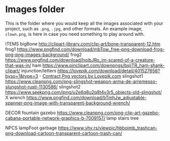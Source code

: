 # Images folder

This is the folder where you would keep all the images associated with your project, such as `.png`, `.jpg`, and other formats. An example image, `clown.png`, is here in case you need something to play around with.

ITEMS
bigBone http://clipart-library.com/clip-art/bone-transparent-12.htm
frog1 https://www.pngfind.com/download/mbTow_free-png-download-frog-png-png-images-background/
frog2 https://www.pngfind.com/download/hoibJRo_im-scared-of-a-creature-that-was-in/
ham https://www.pinclipart.com/downpngs/bxiiTR_ham-shank-clipart/
injunction/letters https://lovepik.com/download/detail/401527658?byso=1&type=3 - <a href="https://lovepik.com/images/png-contract.html">Contract Png vectors by Lovepik.com</a>
slingshot1 https://www.cleanpng.com/png-slingshot-weapon-arma-de-arremesso-slungshot-rusti-1130586/
slingshot2 https://www.seekpng.com/ipng/u2e6q8u2q8t4y3r5_objects-old-slingshot/ X
wrench https://www.pngfind.com/download/bTmhJw_adjustable-spanner-png-image-with-transparent-background-wrench/

DECOR
fountain
gazebo https://www.cleanpng.com/png-clip-art-gazebo-cabana-portable-network-graphics-b-7009157/
lamp
stairs
tree

NPCS
lampFoot
garbage https://www.vhv.rs/viewpic/hbboimb_trashcan-png-download-cartoon-transparent-cartoon-trash-can/

